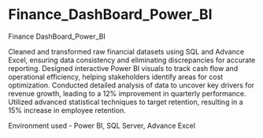 # Finance_DashBoard_Power_BI

Finance DashBoard_Power_BI

Cleaned and transformed raw financial datasets using SQL and  Advance Excel, ensuring data consistency and eliminating discrepancies for accurate reporting.
Designed interactive Power BI visuals to track cash flow and operational efficiency, helping stakeholders identify areas for cost optimization. 
Conducted detailed analysis of data to uncover key drivers for revenue growth, leading to a 12% improvement in quarterly performance.
Utilized advanced statistical techniques to target retention, resulting in a 15% increase in employee retention.

Environment used - Power BI, SQL Server, Advance Excel
